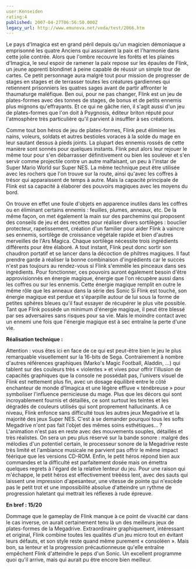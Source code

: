 ```yaml
---
user:Kenseiden
rating:4
published: 2007-04-27T06:56:50.000Z
legacy_url: http://www.emunova.net/veda/test/2066.htm
---
```

Le pays d'Imagica est en grand péril depuis qu'un magicien démoniaque a emprisonné les quatre Anciens qui assuraient la paix et l'harmonie dans cette jolie contrée. Alors que l'ombre recouvre les forêts et les plaines d'Imagica, le seul espoir de ramener la paix repose sur les épaules de Flink, un jeune apprenti blondinet à peine capable de réussir un simple tour de cartes. Ce petit personnage aura malgré tout pour mission de progresser de stages en stages et de terrasser toutes les créatures gardiennes qui retiennent prisonniers les quatres sages avant de partir affronter le thaumaturge maléfique. Ben oui, pour ne pas changer, Flink est un jeu de plates-formes avec des tonnes de stages, de bonus et de petits ennemis plus mignons qu'effrayants. Et ce qui ne gâche rien, il s'agit aussi d'un jeu de plates-formes que l'on doit à Psygnosis, éditeur briton réputé pour l'atmosphère très particulière qu'il parvient à insuffler à ses créations.  

  

Comme tout bon héros de jeu de plates-formes, Flink peut éliminer les nains, voleurs, soldats et autres bestioles voraces à la solde du mage en leur sautant dessus à pieds joints. La plupart des ennemis rossés de cette manière sont sonnés pour quelques instants. Flink peut alors leur rejouer le même tour pour s'en débarrasser définitivement ou bien les soulever et s'en servir comme projectile contre un autre malfaisant, un peu à l'instar de Super Mario World sur Super NES. La même technique peut être utilisée avec les rochers que l'on trouve sur la route, ainsi qu'avec les coffres à trésor qui apparaissent de temps à autre. Mais la capacité principale de Flink est sa capacité à élaborer des pouvoirs magiques avec les moyens du bord.  

  

On trouve en effet une foule d'objets en apparence inutiles dans les coffres ou en éliminant certains ennemis : feuilles, plumes, anneaux, etc. De la même façon, on met également la main sur des parchemins qui proposent des conseils de jeu et des recettes pour réaliser divers sortilèges : bouclier protecteur, rapetissement, création d'un familier pour aider Flink à vaincre ses ennemis, sortilège de croissance végétale rapide et bien d'autres merveilles de l'Ars Magica. Chaque sortilège nécessite trois ingrédients différents pour être élaboré. A tout instant, Flink peut donc sortir son chaudron portatif et se lancer dans la décoction de philtres magiques. Il faut prendre garde à réaliser la bonne combinaison d'ingrédients car le succès n'est pas toujours au rendez-vous si Flink s'emmêle les pinceaux dans ses ingrédients. Pour fonctionner, ces pouvoirs auront également besoin d'être approvisionnés en énergie magique, énergie que l'on récupère aussi dans les coffres ou sur les ennemis. Cette énergie magique remplit en outre le même rôle que les anneaux dans la série des Sonic Si Flink est touché, son énergie magique est perdue et s'éparpille autour de lui sous la forme de petites sphères bleues qu'il faut essayer de récupérer le plus vite possible. Tant que Flink possède un minimum d'énergie magique, il peut être blessé par ses adversaires sans risques pour sa vie. Mais le moindre contact avec un ennemi une fois que l'énergie magique est à sec entraîne la perte d'une vie.  

  

**Réalisation technique :**  

Attention : vous êtes ici en face de ce qui est peut-être bien le jeu le plus remarquable visuellement sur la 16-bits de Sega. Contrairement à nombre d'autres références graphiques (Marko's Magic Football, Aladdin, ...) qui tablent sur des couleurs très « violentes » et vives pour offrir l'illusion de capacités graphiques que la console ne possédait pas, l'univers visuel de Flink est nettement plus fin, avec un dosage équilibré entre le côté enchanteur de monde d'Imagica et une légère effluve « ténébreuse » pour symboliser l'influence pernicieuse du mage. Plus que les décors qui sont incroyablement fournis et détaillés, ce sont surtout les teintes et les dégradés de couleurs utilisés qui sont proprement hallucinants. A ce niveau, Flink enfonce sans difficulté tous les autres jeux Megadrive et la majorité des jeux Super NES. C'est à se demander pourquoi tous les softs Megadrive n'ont pas fait l'objet des mêmes soins esthétiques... ? L'animation n'est pas en reste avec des mouvements souples, détaillés et très réalistes. On sera un peu plus réservé sur la bande sonore : malgré des mélodies d'un potentiel certain, le processeur sonore de la Megadrive reste très limité et l'ambiance musicale ne parvient pas offrir le même impact féérique que les versions CD-ROM. Enfin, le petit héros répond bien aux commandes et la difficulté est parfaitement dosée mais on émettra quelques regrets à l'égard de la relative lenteur du jeu. Pour une raison qui m'échappe, le petit héros est effectivement trèèèss lent, avec des sauts qui laissent une impression d'apesanteur, une vitesse de pointe qui n'excède pas le petit trot et une impossibilité absolue d'atteindre un rythme de progression haletant qui mettrait les réflexes à rude épreuve.  

  

**En bref : 15/20**  

Dommage que le gameplay de Flink manque à ce point de vivacité car dans le cas inverse, on aurait certainement tenu là un des meilleurs jeux de plates-formes de la Megadrive. Extraordinaire graphiquement, intéressant et original, Flink combine toutes les qualités d'un jeu micro tout en évitant leurs défauts, et son style reste quand même purement « consoléen ». Mais bon, sa lenteur et la progression précautionneuse qu'elle entraîne empêchent Flink d'atteindre le peps d'un Sonic. Un excellent programme quoi qu'il arrive, mais qui aurait pu être encore bien meilleur.